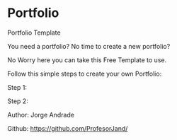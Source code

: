 # Portfolio
Portfolio Template

You need a portfolio?
No time to create a new portfolio?

No Worry here you can take this Free Template to use.

Follow this simple steps to create your own Portfolio:

Step 1:

Step 2:

Author: Jorge Andrade

Github: https://github.com/ProfesorJand/
